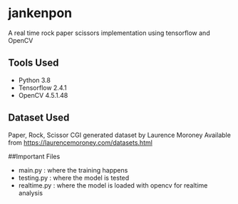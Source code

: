 # jankenpon
A real time rock paper scissors implementation using tensorflow and OpenCV

## Tools Used
- Python 3.8
- Tensorflow 2.4.1
- OpenCV 4.5.1.48

## Dataset Used
Paper, Rock, Scissor CGI generated dataset by Laurence Moroney
Available from https://laurencemoroney.com/datasets.html


##Important Files
- main.py : where the training happens
- testing.py : where the model is tested
- realtime.py : where the model is loaded with opencv for realtime analysis

